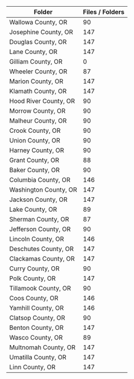| Folder                |   Files / Folders |
|-----------------------|-------------------|
| Wallowa County, OR    |                90 |
| Josephine County, OR  |               147 |
| Douglas County, OR    |               147 |
| Lane County, OR       |               147 |
| Gilliam County, OR    |                 0 |
| Wheeler County, OR    |                87 |
| Marion County, OR     |               147 |
| Klamath County, OR    |               147 |
| Hood River County, OR |                90 |
| Morrow County, OR     |                90 |
| Malheur County, OR    |                90 |
| Crook County, OR      |                90 |
| Union County, OR      |                90 |
| Harney County, OR     |                90 |
| Grant County, OR      |                88 |
| Baker County, OR      |                90 |
| Columbia County, OR   |               146 |
| Washington County, OR |               147 |
| Jackson County, OR    |               147 |
| Lake County, OR       |                89 |
| Sherman County, OR    |                87 |
| Jefferson County, OR  |                90 |
| Lincoln County, OR    |               146 |
| Deschutes County, OR  |               147 |
| Clackamas County, OR  |               147 |
| Curry County, OR      |                90 |
| Polk County, OR       |               147 |
| Tillamook County, OR  |                90 |
| Coos County, OR       |               146 |
| Yamhill County, OR    |               146 |
| Clatsop County, OR    |                90 |
| Benton County, OR     |               147 |
| Wasco County, OR      |                89 |
| Multnomah County, OR  |               147 |
| Umatilla County, OR   |               147 |
| Linn County, OR       |               147 |